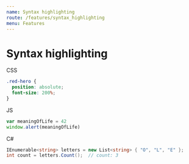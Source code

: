 ```yaml
---
name: Syntax highlighting
route: /features/syntax_highlighting
menu: Features
---
```


# Syntax highlighting

CSS

```css
.red-hero {
  position: absolute;
  font-size: 200%;
}
```

JS

```js
var meaningOfLife = 42
window.alert(meaningOfLife)
```

C#

```csharp
IEnumerable<string> letters = new List<string> { "O", "L", "E" };
int count = letters.Count();  // count: 3
```
